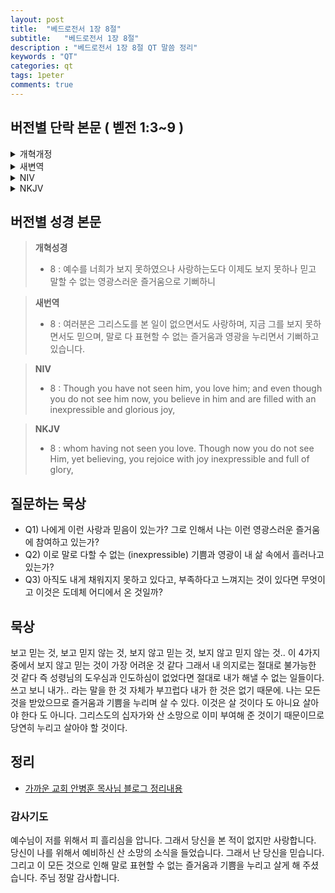 ```yaml
---
layout: post
title:  "베드로전서 1장 8절"
subtitle:   "베드로전서 1장 8절"
description : "베드로전서 1장 8절 QT 말씀 정리"
keywords : "QT"
categories: qt
tags: 1peter
comments: true
---
```


## 버전별 단락 본문 ( 벧전 1:3~9 )

<details>
<summary>개혁개정</summary>
<div markdown="1">

>* 3 : 우리 주 예수 그리스도의 아버지 하나님을 찬송하리로다 그의 많으신 긍휼대로 예수 그리스도를 죽은 자 가운데서 부활하게 하심으로 말미암아 우리를 거듭나게 하사 산 소망이 있게 하시며
>* 4 : 썩지 않고 더럽지 않고 쇠하지 아니하는 유업을 잇게 하시나니 곧 너희를 위하여 하늘에 간직하신 것이라
>* 5 : 너희는 말세에 나타내기로 예비하신 구원을 얻기 위하여 믿음으로 말미암아 하나님의 능력으로 보호하심을 받았느니라
>* 6 : 그러므로 너희가 이제 여러 가지 시험으로 말미암아 잠깐 근심하게 되지 않을 수 없으나 오히려 크게 기뻐하는도다
>* 7 : 너희 믿음의 확실함은 불로 연단하여도 없어질 금보다 더 귀하여 예수 그리스도께서 나타나실 때에 칭찬과 영광과 존귀를 얻게 할 것이니라
>* `8 : 예수를 너희가 보지 못하였으나 사랑하는도다 이제도 보지 못하나 믿고 말할 수 없는 영광스러운 즐거움으로 기뻐하니`
>* 9 : 믿음의 결국 곧 영혼의 구원을 받음이라
</div>
</details>

<details>
<summary>새변역</summary>
<div markdown="1">

>* 3 : 우리 주 예수 그리스도의 하나님 아버지께 찬양을 드립시다. 하나님께서는 그 크신 자비로 우리를 새로 태어나게 하셨습니다. 그리하여 그는, 죽은 사람들 가운데서 예수 그리스도가 부활하심으로 말미암아 우리로 하여금 산 소망을 갖게 해 주셨으며,
>* 4 : 썩지 않고 더러워지지 않고 낡아 없어지지 않는 유산을 물려받게 하셨습니다. 이 유산은 여러분을 위하여 하늘에 간직되어 있습니다.`
>* 5 : 하나님께서는 여러분의 믿음을 보시고 그의 능력으로 여러분을 보호해 주시며, 마지막 때에 나타나기로 되어 있는 구원을 얻게 해 주십니다.
>* 6 : 그러므로 여러분이 지금 잠시동안 여러 가지 시련 속에서 어쩔 수 없이 슬픔을 당하게 되었다 하더라도 기뻐하십시오.
>* 7 : 하나님께서는 여러분의 믿음을 단련하셔서, 불로 단련하지만 결국 없어지고 마는 금보다 더 귀한 것이 되게 하시며, 예수 그리스도께서 나타나실 때에 여러분에게 칭찬과 영광과 존귀를 얻게 해 주십니다.
>* `8 : 여러분은 그리스도를 본 일이 없으면서도 사랑하며, 지금 그를 보지 못하면서도 믿으며, 말로 다 표현할 수 없는 즐거움과 영광을 누리면서 기뻐하고 있습니다.`
>* 9 : 여러분은 믿음의 목표 곧 여러분의 영혼의 구원을 받고 있는 것입니다.
</div>
</details>

<details>
<summary> NIV</summary>
<div markdown="1">

>* 3 : Praise be to the God and Father of our Lord Jesus Christ! In his great mercy he has given us new birth into a living hope through the resurrection of Jesus Christ from the dead,
>* 4 : and into an inheritance that can never perish, spoil or fade. This inheritance is kept in heaven for you,
>* 5 : who through faith are shielded by God’s power until the coming of the salvation that is ready to be revealed in the last time.
>* 6 : In all this you greatly rejoice, though now for a little while you may have had to suffer grief in all kinds of trials.
>* 7 : These have come so that the proven genuineness of your faith — of greater worth than gold, which perishes even though refined by fire — may result in praise, glory and honor when Jesus Christ is revealed.
>* `8 : Though you have not seen him, you love him; and even though you do not see him now, you believe in him and are filled with an inexpressible and glorious joy,`
>* 9 : for you are receiving the end result of your faith, the salvation of your souls.
</div>
</details>

<details>
<summary>NKJV</summary>
<div markdown="1">

>* 3 : Blessed be the God and Father of our Lord Jesus Christ, who according to His abundant mercy has begotten us again to a living hope through the resurrection of Jesus Christ from the dead,
>* 4 : to an inheritance incorruptible and undefiled and that does not fade away, reserved in heaven for you
>* 5 : who are kept by the power of God through faith for salvation ready to be revealed in the last time.
>* 6 : In this you greatly rejoice, though now for a little while, if need be, you have been grieved by various trials,
>* 7 : that the genuineness of your faith, being much more precious than gold that perishes, though it is tested by fire, may be found to praise, honor, and glory at the revelation of Jesus Christ,
>* `8 : whom having not seen you love. Though now you do not see Him, yet believing, you rejoice with joy inexpressible and full of glory,`
>* 9 : receiving the end of your faith—the salvation of your souls.
</div>
</details>

## 버전별 성경 본문

> **개혁성경**
>* 8 : 예수를 너희가 보지 못하였으나 사랑하는도다 이제도 보지 못하나 믿고 말할 수 없는 영광스러운 즐거움으로 기뻐하니

> **새번역**
>* 8 : 여러분은 그리스도를 본 일이 없으면서도 사랑하며, 지금 그를 보지 못하면서도 믿으며, 말로 다 표현할 수 없는 즐거움과 영광을 누리면서 기뻐하고 있습니다.

> **NIV**
>* 8 : Though you have not seen him, you love him; and even though you do not see him now, you believe in him and are filled with an inexpressible and glorious joy, 

> **NKJV**
>* 8 : whom having not seen you love. Though now you do not see Him, yet believing, you rejoice with joy inexpressible and full of glory, 

## 질문하는 묵상

* Q1) 나에게 이런 사랑과 믿음이 있는가? 그로 인해서 나는 이런 영광스러운 즐거움에 참여하고 있는가?
* Q2) 이로 말로 다할 수 없는 (inexpressible) 기쁨과 영광이 내 삶 속에서 흘러나고 있는가?
* Q3) 아직도 내게 채워지지 못하고 있다고, 부족하다고 느껴지는 것이 있다면 무엇이고 이것은 도데체 어디에서 온 것일까?

## 묵상
보고 믿는 것, 보고 믿지 않는 것, 보지 않고 믿는 것, 보지 않고 믿지 않는 것.. 이 4가지 중에서 보지 않고 믿는 것이 가장 어려운 것 같다 
그래서 내 의지로는 절대로 불가능한 것 같다 즉 성령님의 도우심과 인도하심이 없었다면 절대로 내가 해낼 수 없는 일들이다.
쓰고 보니 내가.. 라는 말을 한 것 자체가 부끄럽다 내가 한 것은 없기 때문에.
나는 모든 것을 받았으므로 즐거움과 기쁨을 누리며 살 수 있다. 이것은 살 것이다 도 아니요 살아야 한다 도 아니다. 
그리스도의 십자가와 산 소망으로 이미 부여해 준 것이기 때문이므로 당연히 누리고 살아야 할 것이다.


## 정리
* [가까운 교회 안병훈 목사님 블로그 정리내용](https://blog.naver.com/tolerance2018/221417562301)

### 감사기도
예수님이 저를 위해서 피 흘리심을 압니다. 그래서 당신을 본 적이 없지만 사랑합니다.
당신이 나를 위해서 예비하신 산 소망의 소식을 들었습니다. 그래서 난 당신을 믿습니다.
그리고 이 모든 것으로 인해
말로 표현할 수 없는 즐거움과 기쁨을 누리고 살게 해 주셨습니다.
주님 정말 감사합니다.